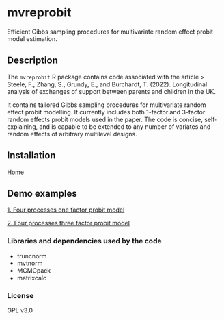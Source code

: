 # mvreprobit

Efficient Gibbs sampling procedures for multivariate random effect probit model estimation.

## Description

The `mvreprobit` R package contains code associated with the article \> Steele, F., Zhang, S., Grundy, E., and Burchardt, T. (2022). Longitudinal analysis of exchanges of support between parents and children in the UK.

It contains tailored Gibbs sampling procedures for multivariate random effect probit modelling. It currently includes both 1-factor and 3-factor random effects probit models used in the paper. The code is concise, self-explaining, and is capable to be extended to any number of variates and random effects of arbitrary multilevel designs.

## Installation

[Home](https://github.com/slzhang-fd/mvreprobit/wiki)

## Demo examples

[1. Four processes one factor probit model](https://github.com/slzhang-fd/mvreprobit/wiki/1.-Four-processes-one-factor-probit-model)

[2. Four processes three factor probit model](https://github.com/slzhang-fd/mvreprobit/wiki/2.-Four-processes-three-factor-probit-model)

### Libraries and dependencies used by the code
- truncnorm
- mvtnorm
- MCMCpack
- matrixcalc

### License
GPL v3.0

